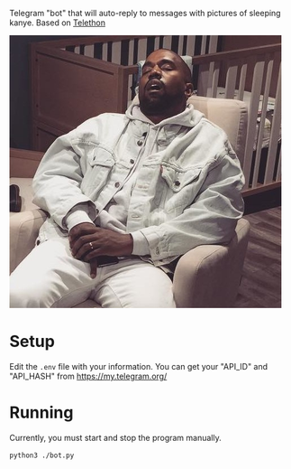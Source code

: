 Telegram "bot" that will auto-reply to messages with pictures of sleeping kanye. Based on [Telethon]

![alt text](pics/chair.jpg)

# Setup
Edit the `.env` file with your information. You can get your "API_ID" and "API_HASH" from https://my.telegram.org/

# Running
Currently, you must start and stop the program manually. 

```bash
python3 ./bot.py
```


[Telethon]: https://github.com/LonamiWebs/Telethon
